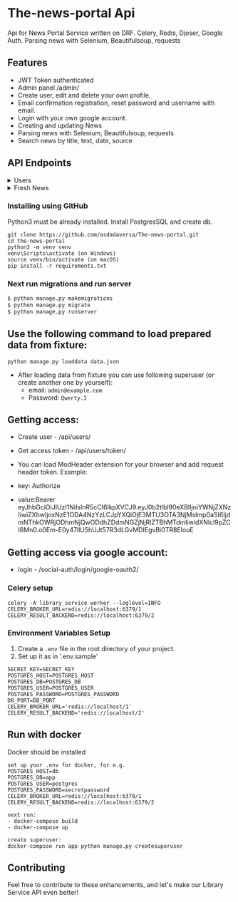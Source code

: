 # The-news-portal Api
Api for News Portal Service written on DRF. Celery, Redis, Djoser, Google Auth.
Parsing news with Selenium, Beautifulsoup, requests


## Features
- JWT Token authenticated
- Admin panel /admin/
- Create user, edit and delete your own profile.
- Email confirmation registration, reset password and username with email.
- Login with your own google account.
- Creating and updating News
- Parsing news with Selenium, Beautifulsoup, requests 
- Search news by title, text, date, source

## API Endpoints
<details>
  <summary>Users</summary>

- **Create User**: `POST /api/users/`
- **Login**: `POST /api/users/token/`
- **Login**: `POST /api/users/refresh/`
- **Login**: `POST 
- **Retrieve User Profile**: `GET /api/users/me/`
- **Put User Profile**: `PUT /api/users/me/`
- **Delete User Profile**: `DELETE /api/users/me/`
- 
- **Activation**: `POST api/users/activation/{uid}/{token}/`
- **Resend Activation**: `POST api/users/resend_activation/`
- **Set Password**: `POST api/users/set_password/`
- **Reset Password**: `POST api/users/reset_password/`
- **Reset Password Confirm**: `POST api/users/reset_password_confirm/{uid}/{token}/`
- **Set Username**: `POST api/users/set_username/`
- **Reset Username Confirm**: `POST api/users/reset_username_confirm/{uid}/{token}/`
- **Logout**: `POST api/users/logout/`

</details>


<details>
  <summary>Fresh News</summary>

- **List News**: `GET /api/books/`
- **Create News**: `POST /api/books/`
- **Retrieve News**: `GET /api/books/{neews_id}/`
- **Update News**: `PUT /api/books/{neews_id}/`
- **Delete News**: `DELETE /api/books/{neews_id}/`

</details>

### Installing using GitHub
Python3 must be already installed. Install PostgresSQL and create db.


```shell
git clone https://github.com/asdadaversa/The-news-portal.git
cd the-news-portal
python3 -m venv venv
venv\Scripts\activate (on Windows)
source venv/bin/activate (on macOS)
pip install -r requirements.txt
```

### Next run migrations and run server

```bash
$ python manage.py makemigrations
$ python manage.py migrate
$ python manage.py runserver

```

## Use the following command to load prepared data from fixture:

`python manage.py loaddata data.json`

- After loading data from fixture you can use following superuser (or create another one by yourself):
  - email: `admin@example.com`
  - Password: `Qwerty.1`

## Getting access:
  - Create user - /api/users/
  - Get access token - /api/users/token/

  - You can load ModHeader extension for your browser and add request header token. Example:
  - key: Authorize
  - value:Bearer eyJhbGciOiJIUzI1NiIsInR5cCI6IkpXVCJ9.eyJ0b2tlbl90eXBlIjoiYWNjZXNzIiwiZXhwIjoxNzE1ODA4NzYzLCJpYXQiOjE3MTU3OTA3NjMsImp0aSI6IjdmNThkOWRjODhmNjQwODdhZDdmNGZjNjRlZTBhMTdmIiwidXNlcl9pZCI6Mn0.o0Em-E0y47llU5hUJt57R3dLGvMDIEgvBi0TR8ElouE

## Getting access via google account:
  - login - /social-auth/login/google-oauth2/

### Celery setup
```
celery -A library_service worker --loglevel=INFO
CELERY_BROKER_URL=redis://localhost:6379/1
CELERY_RESULT_BACKEND=redis://localhost:6379/2
```

### Environment Variables Setup
1. Create a `.env` file in the root directory of your project.
2. Set up it as in '.env.sample'
```
SECRET_KEY=SECRET_KEY
POSTGRES_HOST=POSTGRES_HOST
POSTGRES_DB=POSTGRES_DB
POSTGRES_USER=POSTGRES_USER
POSTGRES_PASSWORD=POSTGRES_PASSWORD
DB_PORT=DB_PORT
CELERY_BROKER_URL='redis://localhost/1'
CELERY_RESULT_BACKEND='redis://localhost/2'
```

## Run with docker
Docker should be installed
```
set up your .env for docker, for e.g.
POSTGRES_HOST=db
POSTGRES_DB=app
POSTGRES_USER=postgres
POSTGRES_PASSWORD=secretpassword
CELERY_BROKER_URL=redis://localhost:6379/1
CELERY_RESULT_BACKEND=redis://localhost:6379/2

next run:
- docker-compose build
- docker-compose up

create superuser:
docker-compose run app python manage.py createsuperuser

```

## Contributing
Feel free to contribute to these enhancements, and let's make our Library Service API even better!

